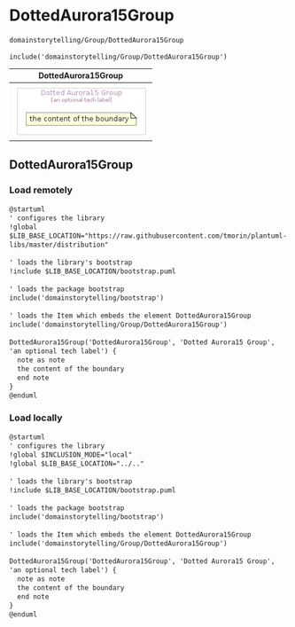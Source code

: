 # DottedAurora15Group


```text
domainstorytelling/Group/DottedAurora15Group
```

```text
include('domainstorytelling/Group/DottedAurora15Group')
```



| DottedAurora15Group |
| :---: |
| ![illustration for DottedAurora15Group](../../domainstorytelling/Group/DottedAurora15Group.Local.png) |







## DottedAurora15Group

### Load remotely
```plantuml
@startuml
' configures the library
!global $LIB_BASE_LOCATION="https://raw.githubusercontent.com/tmorin/plantuml-libs/master/distribution"

' loads the library's bootstrap
!include $LIB_BASE_LOCATION/bootstrap.puml

' loads the package bootstrap
include('domainstorytelling/bootstrap')

' loads the Item which embeds the element DottedAurora15Group
include('domainstorytelling/Group/DottedAurora15Group')

DottedAurora15Group('DottedAurora15Group', 'Dotted Aurora15 Group', 'an optional tech label') {
  note as note
  the content of the boundary
  end note
}
@enduml
```

### Load locally
```plantuml
@startuml
' configures the library
!global $INCLUSION_MODE="local"
!global $LIB_BASE_LOCATION="../.."

' loads the library's bootstrap
!include $LIB_BASE_LOCATION/bootstrap.puml

' loads the package bootstrap
include('domainstorytelling/bootstrap')

' loads the Item which embeds the element DottedAurora15Group
include('domainstorytelling/Group/DottedAurora15Group')

DottedAurora15Group('DottedAurora15Group', 'Dotted Aurora15 Group', 'an optional tech label') {
  note as note
  the content of the boundary
  end note
}
@enduml
```

